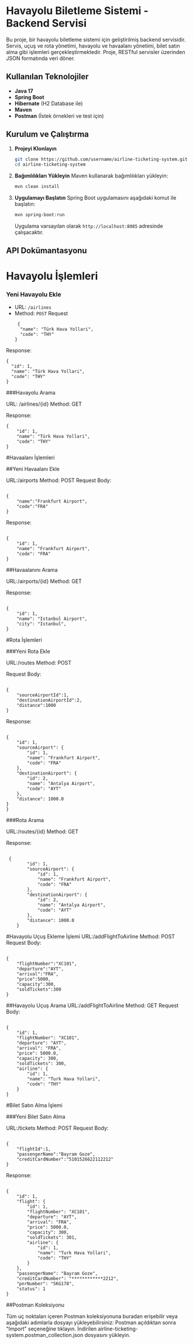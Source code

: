 # Havayolu Biletleme Sistemi - Backend Servisi

Bu proje, bir havayolu biletleme sistemi için geliştirilmiş backend servisidir. Servis, uçuş ve rota yönetimi, havayolu ve havaalanı yönetimi, bilet satın alma gibi işlemleri gerçekleştirmektedir. Proje, RESTful servisler üzerinden JSON formatında veri döner.

## Kullanılan Teknolojiler
- **Java 17**
- **Spring Boot**
- **Hibernate** (H2 Database ile)
- **Maven**
- **Postman** (İstek örnekleri ve test için)

## Kurulum ve Çalıştırma

1. **Projeyi Klonlayın**
    ```bash
    git clone https://github.com/username/airline-ticketing-system.git
    cd airline-ticketing-system
    ```

2. **Bağımlılıkları Yükleyin**
    Maven kullanarak bağımlılıkları yükleyin:
    ```bash
    mvn clean install
    ```

3. **Uygulamayı Başlatın**
    Spring Boot uygulamasını aşağıdaki komut ile başlatın:
    ```bash
    mvn spring-boot:run
    ```
   Uygulama varsayılan olarak `http://localhost:8085` adresinde çalışacaktır.


## API Dokümantasyonu

# Havayolu İşlemleri

### Yeni Havayolu Ekle
- URL: `/airlines`
- Method: `POST`
  Request 
  ```
   {
    "name": "Türk Hava Yollari",
    "code": "THY"
  }
   ```  
Response:
  ```
{
    "id": 1,
    "name": "Türk Hava Yollari",
    "code": "THY"
}
```

###Havayolu Arama

URL: /airlines/{id}
Method: GET

Response:
```
{
    "id": 1,
    "name": "Türk Hava Yollari",
    "code": "THY"
}
```
#Havaalanı İşlemleri

##Yeni Havaalanı Ekle

URL:/airports
Method: POST
Request Body:
```

{
    "name":"Frankfurt Airport",
    "code":"FRA"
}
```
Response:

```

{
    "id": 1,
    "name": "Frankfurt Airport",
    "code": "FRA"
}

```

##Havaalanını Arama

URL:/airports/{id}
Method: GET

Response:
```

{
    "id": 1,
    "name": "Istanbul Airport",
    "city": "Istanbul",
}
```
#Rota İşlemleri

###Yeni Rota Ekle

URL:/routes
Method: POST

Request Body:
```

{
    "sourceAirportId":1,
    "destinationAirportId":2,
    "distance":1000
}
```
Response:
```

{
    "id": 1,
    "sourceAirport": {
        "id": 1,
        "name": "Frankfurt Airport",
        "code": "FRA"
    },
    "destinationAirport": {
        "id": 2,
        "name": "Antalya Airport",
        "code": "AYT"
    },
    "distance": 1000.0
}
}
```
###Rota Arama

URL:/routes/{id}
Method: GET

Response:
```

 {
        "id": 1,
        "sourceAirport": {
            "id": 1,
            "name": "Frankfurt Airport",
            "code": "FRA"
        },
        "destinationAirport": {
            "id": 2,
            "name": "Antalya Airport",
            "code": "AYT"
        },
        "distance": 1000.0
    }

```

#Havayolu Uçuş Ekleme İşlemi
URL:/addFlightToAirline
Method: POST
Request Body:
```

{
    "flightNumber":"XC101",
    "departure":"AYT",
    "arrival":"FRA",
    "price":5000,
    "capacity":300,
    "soldTickets":300
}
```

##Havayolu Uçuş Arama
URL:/addFlightToAirline
Method: GET
Request Body:
```

{
    "id": 1,
    "flightNumber": "XC101",
    "departure": "AYT",
    "arrival": "FRA",
    "price": 5000.0,
    "capacity": 300,
    "soldTickets": 300,
    "airline": {
        "id": 1,
        "name": "Turk Hava Yollari",
        "code": "THY"
    }
}

```

#Bilet Satın Alma İşlemi

###Yeni Bilet Satın Alma

URL:/tickets
Method: POST
Request Body:

```

{
    "flightId":1,
    "passengerName":"Bayram Goze",
    "creditCardNumber":"5101526622112212"
}

```
Response:

```

{
    "id": 1,
    "flight": {
        "id": 1,
        "flightNumber": "XC101",
        "departure": "AYT",
        "arrival": "FRA",
        "price": 5000.0,
        "capacity": 300,
        "soldTickets": 301,
        "airline": {
            "id": 1,
            "name": "Turk Hava Yollari",
            "code": "THY"
        }
    },
    "passengerName": "Bayram Goze",
    "creditCardNumber": "************2212",
    "pnrNumber": "5KG178",
    "status": 1
}
```

##Postman Koleksiyonu

Tüm uç noktaları içeren Postman koleksiyonuna buradan erişebilir veya aşağıdaki adımlarla dosyayı yükleyebilirsiniz:
Postman açıldıktan sonra "Import" seçeneğine tıklayın.
İndirilen airline-ticketing-system.postman_collection.json dosyasını yükleyin.


